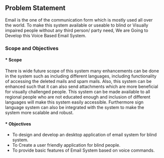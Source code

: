 ## Problem Statement
Email is the one of the communication form which is mostly used all over the world. To make this system available or useable to blind or Visually impaired people without any third person/ party need, We are Going to Develop this Voice Based Email System.

### Scope and Objectives
#### * **Scope**
There is wide future scope of this system many enhancements can be done in the system such as including different languages, including functionality of accessing the deleted mails and spam mails. Also, this system can be enhanced such that it can also send attachments which are more beneficial for visually challenged people. This system can be made available to all regional people who are not educated enough and inclusion of different languages will make this system easily accessible. Furthermore sign language system can also be integrated with the system to make the system more scalable and robust.

#### * **Objectives**
* To design and develop an desktop application of email system for blind system.
* To Create a user friendly application for blind people.
* To provide basic features of Email System based on voice commands.
